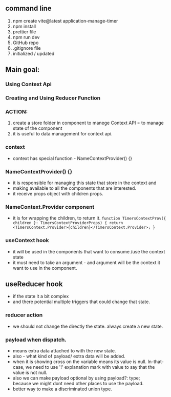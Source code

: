## command line
1. npm create vite@latest application-manage-timer
2. npm install
3. prettier file
4. npm run dev
5. GitHub repo
6. .gitignore file
7. initialized / updated 


## Main goal: 
### Using Context Api
### Creating and Using Reducer Function 

### ACTION: 
1. create a store folder in component to manege Context API = to manage state of the component 
2. it is useful to data management for context api.

### context 
- context has special function - NameContextProvider() {}

### NameContextProvider() {} 
- it is responsible for managing this state that store in the context and 
- making available to all the components that are interested. 
- it receive props object with children props. 

### NameContext.Provider component
- it is for wrapping the children, to return it.
  `function TimersContextProv({ children }: TimersContextProviderProps) {
  return <TimersContext.Provider>{children}</TimersContext.Provider>;
  }`

### useContext hook
- it will be used in the components that want to consume /use the context state 
- it must need to take an argument - and argument will be the context it want to use in the component. 

## useReducer hook 
- if the state it a bit complex 
- and there potential multiple triggers that could change that state.

### reducer action 
- we should not change the directly the state.  always create a new state. 

### payload when dispatch. 
- means extra data attached to with the new state. 
- also - what kind of payload/ extra data will be added. 
- when it is showing cross on the variable means its value is null. In-that-case, we need to use '!' 
explanation mark with value to say that the value is not null. 
- also we can make payload optional by using payload?: type;  
because we might dont need other places to use the payload. 
- better way to make a discriminated union type. 